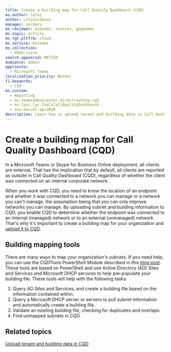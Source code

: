 ```yaml
---
title: Create a building map for Call Quality Dashboard (CQD)
ms.author: lolaj
author: LolaJacobsen
manager: serdars
ms.reviewer: mikedav, siunies, gageames
ms.topic: article
ms.tgt.pltfrm: cloud
ms.service: msteams
ms.collection: 
  - M365-voice
search.appverid: MET150
audience: Admin
appliesto: 
  - Microsoft Teams
localization_priority: Normal
f1.keywords: 
  - CSH
ms.custom: 
  - Reporting
  - ms.teamsadmincenter.directrouting.cqd
  - ms.lync.lac.ToolsCallQualityDashboard
  - seo-marvel-apr2020
description: Learn how to upload tenant and building data in Call Quality Dashboard (CQD).
---
```


# Create a building map for Call Quality Dashboard (CQD)

In a Microsoft Teams or Skype for Business Online deployment, all clients are external. That has the implication that by default, all clients are reported as outside in Call Quality Dashboard (CQD), regardless of whether the client was connected on an internal corporate network.

When you work with CQD, you need to know the location of an endpoint and whether it was connected to a network you can manage or a network you can't manage, the assumption being that you can only improve networks you can manage. By uploading subnet and building information to CQD, you enable CQD to determine whether the endpoint was connected to an internal  (managed) network or to an external (unmanaged) network. That's why it's important to create a building map for your organization and [upload it to CQD](CQD-upload-tenant-building-data.md).

## Building mapping tools

There are many ways to map your organization's subnets. If you need help, you can use the CQDTools PowerShell Module described in this [blog post](https://aka.ms/cqdtools). These tools are based on PowerShell and use Active Directory (AD) Sites and Services and Microsoft DHCP services to help pre-populate your building file. These tools will help with the following tasks:

1. Query AD Sites and Services, and create a building file based on the information contained within.
1. Query a Microsoft DHCP server or servers to pull subnet information and automatically create a building file.
1. Validate an existing building file, checking for duplicates and overlaps.
1. Find unmapped subnets in CQD.

## Related topics

[Upload tenant and building data in CQD](CQD-upload-tenant-building-data.md)